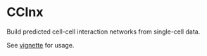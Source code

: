 # CCInx
Build predicted cell-cell interaction networks from single-cell data.

See [vignette](vignettes/ccinxfromde.html) for usage.
